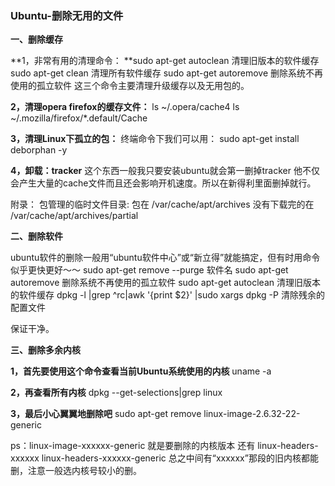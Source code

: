 ### Ubuntu-删除无用的文件



**一、删除缓存**

**1，非常有用的清理命令：
**sudo apt-get autoclean        清理旧版本的软件缓存
sudo apt-get clean          清理所有软件缓存
sudo apt-get autoremove       删除系统不再使用的孤立软件
这三个命令主要清理升级缓存以及无用包的。

**2，清理opera firefox的缓存文件：**
ls ~/.opera/cache4
ls ~/.mozilla/firefox/*.default/Cache

**3，清理Linux下孤立的包：**
终端命令下我们可以用：
sudo apt-get install deborphan -y

**4，卸载：tracker**
这个东西一般我只要安装ubuntu就会第一删掉tracker 他不仅会产生大量的cache文件而且还会影响开机速度。所以在新得利里面删掉就行。

附录：
包管理的临时文件目录:
包在
/var/cache/apt/archives
没有下载完的在
/var/cache/apt/archives/partial

**二、删除软件**

ubuntu软件的删除一般用“ubuntu软件中心”或“新立得”就能搞定，但有时用命令似乎更快更好～～
sudo apt-get remove --purge 软件名
sudo apt-get autoremove                            删除系统不再使用的孤立软件
sudo apt-get autoclean                              清理旧版本的软件缓存
dpkg -l |grep ^rc|awk '{print $2}' |sudo xargs dpkg -P       清除残余的配置文件

保证干净。

**三、删除多余内核**

**1，首先要使用这个命令查看当前Ubuntu系统使用的内核**
uname -a

**2，再查看所有内核**
dpkg --get-selections|grep linux

**3，最后小心翼翼地删除吧**
sudo apt-get remove linux-image-2.6.32-22-generic

ps：linux-image-xxxxxx-generic  就是要删除的内核版本
还有
linux-headers-xxxxxx
linux-headers-xxxxxx-generic  总之中间有“xxxxxx”那段的旧内核都能删，注意一般选内核号较小的删。

